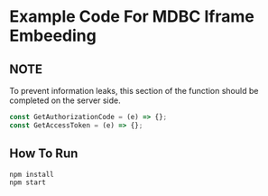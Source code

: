 # Example Code For MDBC Iframe Embeeding

## NOTE
To prevent information leaks, this section of the function should be completed on the server side.

```js
const GetAuthorizationCode = (e) => {};
const GetAccessToken = (e) => {};
```

## How To Run
```bash
npm install
npm start
```